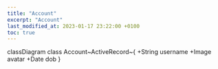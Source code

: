 ```yaml
---
title: "Account"
excerpt: "Account"
last_modified_at: 2023-01-17 23:22:00 +0100
toc: true
---
```

<script src="/assets/js/mermaid.min.js"></script>

<div class="mermaid">
classDiagram
  class Account~ActiveRecord~{
    +String username
    +Image avatar
    +Date dob
  }
</div>